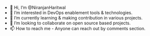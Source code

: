 - 👋 Hi, I’m @NiranjanHaritwal
- 👀 I’m interested in DevOps enablement tools & technologies.
- 🌱 I’m currently learning & making contribution in various projects.
- 💞️ I’m looking to collaborate on open source based projects.
- 📫 How to reach me - Anyone can reach out by comments section.



